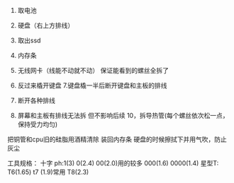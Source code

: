 1. 取电池
2. 硬盘（右上方排线）
3. 取出ssd
4. 内存条
5. 无线网卡（线能不动就不动）
保证能看到的螺丝全拆了

6. 反过来橇开键盘
7.键盘橇一半后断开键盘和主板的排线
8. 断开各种排线
9. 屏幕和主板有排线无法拆 但不影响后续
10，拆导热管(每个螺丝依次松一点，保持受力均匀)

把铜管和cpu旧的硅脂用酒精清除
装回内存条 硬盘的时候擦拭下并用气吹，防止灰尘


工具规格：
十字
ph:1(3) 0(2.4) 00(2.0)用的较多 000(1.6) 0000(1.4)
星型T: T6(1.65) t7 (1.9)常用 T8(2.3)
